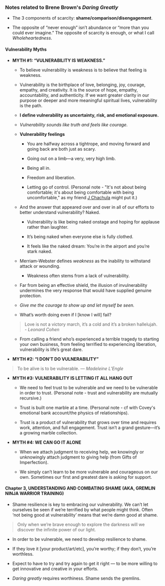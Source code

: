### Notes related to Brene Brown's _Daring Greatly_

- The 3 components of scarcity: __shame/comparison/disengagement__.

- The opposite of “never enough” isn’t abundance or “more
than you could ever imagine.” The opposite of scarcity is enough, or what I call _Wholeheartedness_.

#### Vulnerability Myths
- __MYTH #1: “VULNERABILITY IS WEAKNESS.”__

	- To believe vulnerability is weakness is to believe that feeling is weakness.
	
	- Vulnerability is the birthplace of love, belonging, joy, courage, empathy, and creativity. It is the source of hope, empathy, accountability, and authenticity. If we want greater clarity in our purpose or deeper and more meaningful spiritual lives, vulnerability is the path.

	- __I define vulnerability as uncertainty, risk, and emotional
exposure.__

	- _Vulnerability sounds like truth and feels like courage._
	
	- __Vulnerability feelings__
		- You are halfway across a tightrope, and moving forward and going back are both just as scary.
		
		- Going out on a limb—a very, very high limb.
		
		- Being all in.
		
		- Freedom and liberation.
		
		- Letting go of control. (Personal note - "It's not about being comfortable; it's about being comfortable with being uncomfortable," as my friend [J Chachula](http://www.theflyingmachine.net/instructors.html) might put it.)
		
	- And the answer that appeared over and over in all of our efforts to better understand vulnerability? Naked.
		- Vulnerability is like being naked onstage and hoping for applause rather than laughter.
		
		- It’s being naked when everyone else is fully clothed.
		
		- It feels like the naked dream: You’re in the airport and you’re stark naked.
			
	- Merriam-Webster defines _weakness_ as the inability to withstand attack or wounding.
	
		- Weakness often stems from a lack of vulnerability.

	- Far from being an effective shield, the illusion of invulnerability undermines the very response that would have supplied genuine protection.

	- _Give me the courage to show up and let myself be seen._
	
	- What’s worth doing even if I \[know I will\] fail?
	
	> Love is not a victory march, it’s a cold and it’s a
broken hallelujah. - _Leonard Cohen_

	- From calling a friend who’s experienced a terrible tragedy to starting your own business, from feeling terrified to experiencing liberation, vulnerability is life’s great dare.

- __MYTH #2: “I DON’T DO VULNERABILITY”__

> To be alive is to be vulnerable. — _Madeleine L’Engle_

- __MYTH #3: VULNERABILITY IS LETTING IT ALL HANG OUT__

	- We need to feel trust to be vulnerable and we need to be vulnerable in order to trust. (Personal note - trust and vulnerability are mutually recursive.)
	
	- Trust is built one marble at a time. (Personal note - cf with Covey's emotional bank account/the physics of relationships).
	
	- Trust is a product of vulnerability that grows over time and requires work, attention, and full engagement. Trust isn’t a grand gesture—it’s a growing marble collection.

- __MYTH #4: WE CAN GO IT ALONE__

	- When we attach judgment to receiving help, we knowingly or unknowingly attach judgment to giving help (from Gifts of Imperfection).
	
	-  We simply can’t learn to be more vulnerable and courageous on our own. Sometimes our first and greatest dare is asking for support.

#### Chapter 3, UNDERSTANDING AND COMBATING SHAME (AKA, GREMLIN NINJA WARRIOR TRAINING)

- Shame resilience is key to embracing our vulnerability. We can’t let ourselves be seen if we’re terrified by what people might think. Often ‘not being good at vulnerability’ means that we’re damn good at shame.

> Only when we’re brave enough to explore the darkness will we discover the infinite power of our light.
	
- In order to be vulnerable, we need to develop resilience to shame.
	
-  If they love it [your product/art/etc], you’re worthy; if they don’t, you’re worthless.

- Expect to have to try and try again to get it right — to be more willing to get innovative and creative in your efforts.

-  _Daring greatly_ requires worthiness. Shame sends the gremlins.


